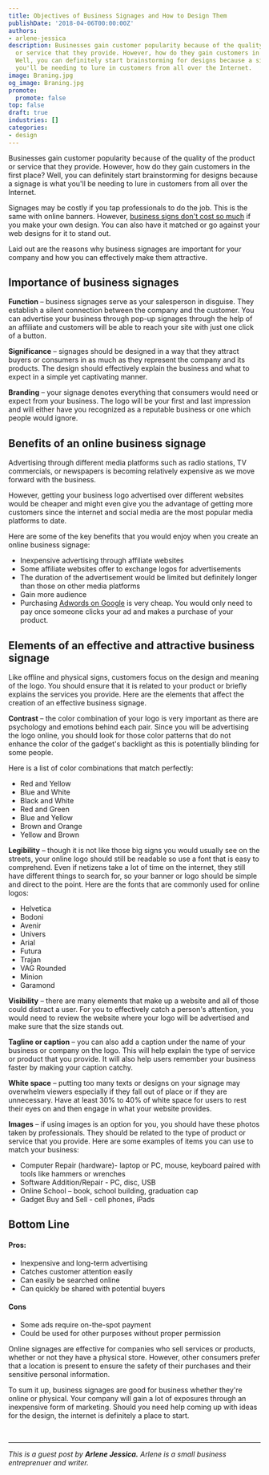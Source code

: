 ```yaml
---
title: Objectives of Business Signages and How to Design Them
publishDate: '2018-04-06T00:00:00Z'
authors:
- arlene-jessica
description: Businesses gain customer popularity because of the quality of the product
  or service that they provide. However, how do they gain customers in the first place?
  Well, you can definitely start brainstorming for designs because a signage is what
  you'll be needing to lure in customers from all over the Internet.
image: Braning.jpg
og_image: Braning.jpg
promote:
  promote: false
top: false
draft: true
industries: []
categories:
- design
---
```

Businesses gain customer popularity because of the quality of the product or service that they provide. However, how do they gain customers in the first place? Well, you can definitely start brainstorming for designs because a signage is what you'll be needing to lure in customers from all over the Internet.

Signages may be costly if you tap professionals to do the job. This is the same with online banners. However, <a href="https://costfigures.com/business-sign-cost/" target="_blank">business signs don't cost so much</a> if you make your own design. You can also have it matched or go against your web designs for it to stand out.

Laid out are the reasons why business signages are important for your company and how you can effectively make them attractive.

## Importance of business signages

**Function** – business signages serve as your salesperson in disguise. They establish a silent connection between the company and the customer. You can advertise your business through pop-up signages through the help of an affiliate and customers will be able to reach your site with just one click of a button.

**Significance** – signages should be designed in a way that they attract buyers or consumers in as much as they represent the company and its products. The design should effectively explain the business and what to expect in a simple yet captivating manner.

**Branding** – your signage denotes everything that consumers would need or expect from your business. The logo will be your first and last impression and will either have you recognized as a reputable business or one which people would ignore.

## Benefits of an online business signage

Advertising through different media platforms such as radio stations, TV commercials, or newspapers is becoming relatively expensive as we move forward with the business.

However, getting your business logo advertised over different websites would be cheaper and might even give you the advantage of getting more customers since the internet and social media are the most popular media platforms to date.

Here are some of the key benefits that you would enjoy when you create an online business signage:
* Inexpensive advertising through affiliate websites
* Some affiliate websites offer to exchange logos for advertisements
* The duration of the advertisement would be limited but definitely longer than those on other media platforms
* Gain more audience
* Purchasing <a href="https://adwords.google.com/home/pricing/" rel="nofollow" target="_blank">Adwords on Google</a> is very cheap. You would only need to pay once someone clicks your ad and makes a purchase of your product.

## Elements of an effective and attractive business signage

Like offline and physical signs, customers focus on the design and meaning of the logo. You should ensure that it is related to your product or briefly explains the services you provide. Here are the elements that affect the creation of an effective business signage.

**Contrast** – the color combination of your logo is very important as there are psychology and emotions behind each pair. Since you will be advertising the logo online, you should look for those color patterns that do not enhance the color of the gadget's backlight as this is potentially blinding for some people.

Here is a list of color combinations that match perfectly:
* Red and Yellow
* Blue and White
* Black and White
* Red and Green
* Blue and Yellow
* Brown and Orange
* Yellow and Brown

**Legibility** – though it is not like those big signs you would usually see on the streets, your online logo should still be readable so use a font that is easy to comprehend. Even if netizens take a lot of time on the internet, they still have different things to search for, so your banner or logo should be simple and direct to the point.
Here are the fonts that are commonly used for online logos:
* Helvetica
* Bodoni
* Avenir
* Univers
* Arial
* Futura
* Trajan
* VAG Rounded
* Minion
* Garamond

**Visibility** – there are many elements that make up a website and all of those could distract a user. For you to effectively catch a person's attention, you would need to review the website where your logo will be advertised and make sure that the size stands out.

**Tagline or caption** – you can also add a caption under the name of your business or company on the logo. This will help explain the type of service or product that you provide. It will also help users remember your business faster by making your caption catchy.

**White space** – putting too many texts or designs on your signage may overwhelm viewers especially if they fall out of place or if they are unnecessary. Have at least 30% to 40% of white space for users to rest their eyes on and then engage in what your website provides.

**Images** – if using images is an option for you, you should have these photos taken by professionals. They should be related to the type of product or service that you provide. Here are some examples of items you can use to match your business:
* Computer Repair (hardware)- laptop or PC, mouse, keyboard paired with tools like hammers or wrenches
* Software Addition/Repair - PC, disc, USB
* Online School – book, school building, graduation cap
* Gadget Buy and Sell - cell phones, iPads

## Bottom Line

#### Pros:

* Inexpensive and long-term advertising
* Catches customer attention easily
* Can easily be searched online
* Can quickly be shared with potential buyers

#### Cons

* Some ads require on-the-spot payment
* Could be used for other purposes without proper permission


Online signages are effective for companies who sell services or products, whether or not they have a physical store. However, other consumers prefer that a location is present to ensure the safety of their purchases and their sensitive personal information.

To sum it up, business signages are good for business whether they're online or physical. Your company will gain a lot of exposures through an inexpensive form of marketing. Should you need help coming up with ideas for the design, the internet is definitely a place to start.

<br />

---
*This is a guest post by **Arlene Jessica.** Arlene is a small business entreprenuer and writer.*
